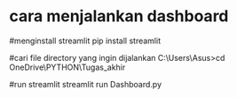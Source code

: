 # cara menjalankan dashboard

#menginstall streamlit 
pip install streamlit

#cari file directory yang ingin dijalankan 
C:\Users\Asus>cd OneDrive\PYTHON\\Tugas_akhir

#run streamlit
streamlit run Dashboard.py
